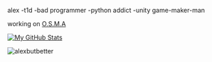 alex
-t1d
-bad programmer
-python addict
-unity game-maker-man








working on [O.S.M.A](https://alexbutbetter.github.io/O.S.M.A/)


[![My GitHub Stats](https://github-readme-stats.vercel.app/api/?username=alexbutbetter&count_private=true&theme=tokyonight&showicons=true)]()

<p><img align="center" src="https://github-readme-stats.vercel.app/api/top-langs?username=alexbutbetter&show_icons=true&theme=tokyonight&locale=en&layout=compact" alt="alexbutbetter" /></p>
